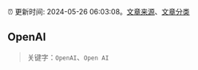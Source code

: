 :alarm_clock: 更新时间: 2024-05-26 06:03:08。[文章来源](/README.md)、[文章分类](/TAGS.md)

## OpenAI


> 关键字：`OpenAI`、`Open AI`



